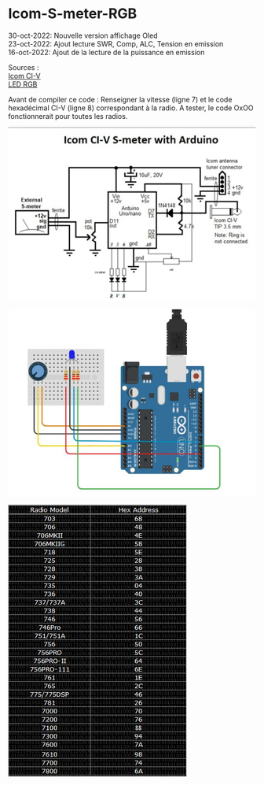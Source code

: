 # Icom-S-meter-RGB

30-oct-2022: Nouvelle version affichage Oled   
23-oct-2022: Ajout lecture SWR, Comp, ALC, Tension en emission   
16-oct-2022: Ajout de la lecture de la puissance en emission   




Sources :   
[Icom CI-V](https://www.hackster.io/ddufault/external-s-meter-on-icom-radios-with-ci-v-port-d4e783#code)   
[LED RGB](https://www.robot-maker.com/shop/blog/52_controler-led-rvb-arduino.html)

Avant de compiler ce code : Renseigner la vitesse (ligne 7) et le code hexadécimal CI-V (ligne 8) correspondant à la radio.
A tester, le code OxOO fonctionnerait pour toutes les radios.

![Alt text](https://github.com/djecom1/Icom-S-meter-RGB/blob/main/Icom_CI-V_S-meter.jpg "Icom_CI-V_S-meter")

![Alt text](https://github.com/djecom1/Icom-S-meter-RGB/blob/main/RGB.jpg "RGB")

![Alt text](https://github.com/djecom1/Icom-S-meter-RGB/blob/main/CI-V_HEX.PNG "CI-V")
